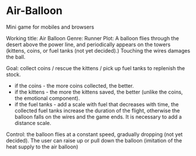 # Air-Balloon

Mini game for mobiles and browsers

Working title: Air Balloon
Genre: Runner
Plot: A balloon flies through the desert above the power line, and periodically appears on the towers (kittens, coins, or fuel tanks (not yet decided).) Touching the wires damages the ball.

Goal: collect coins / rescue the kittens / pick up fuel tanks to replenish the stock.

- if the coins - the more coins collected, the better.
- if the kittens - the more the kittens saved, the better (unlike the coins, the emotional component).
- if the fuel tanks - add a scale with fuel that decreases with time, the collected fuel tanks increase the duration of the flight, otherwise the balloon falls on the wires and the game ends. It is necessary to add a distance scale.

Control: the balloon flies at a constant speed, gradually dropping (not yet decided). The user can raise up or pull down the balloon (imitation of the heat supply to the air balloon)
